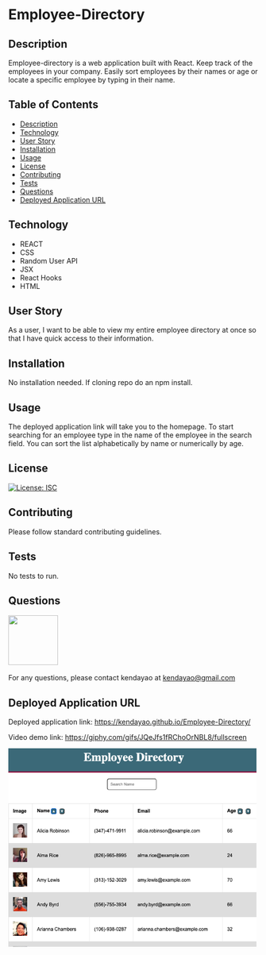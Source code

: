 # Employee-Directory

## Description

Employee-directory is a web application built with React. Keep track of the employees in your company. Easily sort employees by their names or age or locate a specific employee by typing in their name. 

## Table of Contents

* [Description](#description)
* [Technology](#technology)
* [User Story](#user-story)
* [Installation](#installation)
* [Usage](#usage)
* [License](#license)
* [Contributing](#contributing)
* [Tests](#tests)
* [Questions](#questions)
* [Deployed Application URL](#deployed-application-URL)

## Technology

- REACT
- CSS
- Random User API
- JSX
- React Hooks
- HTML


## User Story


As a user, I want to be able to view my entire employee directory at once so that I have quick access to their information.


## Installation


No installation needed. If cloning repo do an npm install.


## Usage

The deployed application link will take you to the homepage. To start searching for an employee type in the name of the employee in the search field. You can sort the list alphabetically by name or numerically by age.



## License


[![License: ISC](https://img.shields.io/badge/License-ISC-blue.svg)](https://opensource.org/licenses/ISC)


## Contributing


Please follow standard contributing guidelines.


## Tests


No tests to run.


## Questions

<img src="https://avatars3.githubusercontent.com/u/62568395?v=4" width="100" height="100">

For any questions, please contact kendayao at kendayao@gmail.com

## Deployed Application URL

Deployed application link: https://kendayao.github.io/Employee-Directory/

Video demo link: https://giphy.com/gifs/JQeJfs1fRChoOrNBL8/fullscreen

<img src="public/images/employeedirectoryapp.png" width="500" height="400">